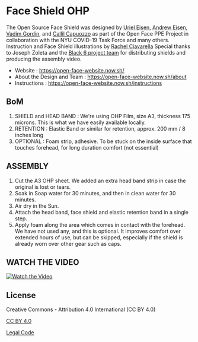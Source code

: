# Face Shield OHP #

The Open Source Face Shield was designed by [Uriel Eisen](https://www.instagram.com/urieleisen/), [Andrew Eisen](https://www.linkedin.com/in/andrew-eisen-193a536/), [Vadim Gordin](https://www.linkedin.com/in/vadimgordin/), and [Callil Capuozzo](https://callil.com/) as part of the Open Face PPE Project in collaboration with the NYU COVID-19 Task Force and many others.
Instruction and Face Shield illustrations by [Rachel Ciavarella](http://www.rachelciavarella.com/)
Special thanks to Joseph Zoleta and the [Black 6 project team](https://black6project.org/) for distributing shields and producing the assembly video.

* Website : https://open-face-website.now.sh/
* About the Design and Team : https://open-face-website.now.sh/about
* Instructions : https://open-face-website.now.sh/instructions

## BoM ##

1. SHIELD and HEAD BAND : We're using OHP Film, size A3, thickness 175 microns. This is what we have easily available locally.
2. RETENTION : Elastic Band or similar for retention, approx. 200 mm / 8 inches long
3. OPTIONAL : Foam strip, adhesive. To be stuck on the inside surface that touches forehead, for long duration comfort (not essential)


## ASSEMBLY ##

1. Cut the A3 OHP sheet. We added an extra head band strip in case the original is lost or tears.
2. Soak in Soap water for 30 minutes, and then in clean water for 30 minutes.
3. Air dry in the Sun.
4. Attach the head band, face shield and elastic retention band in a single step.
5. Apply foam along the area which comes in contact with the forehead. We have not used any, and this is optional. It improves comfort over extended hours of use, but can be skipped, especially if the shield is already worn over other gear such as caps.

## WATCH THE VIDEO
[![Watch the Video](https://i3.ytimg.com/vi/haZ7mYbM1eA/hqdefault.jpg)](https://www.youtube.com/watch?v=haZ7mYbM1eA)



License
-------
Creative Commons - Attribution 4.0 International (CC BY 4.0)

[CC BY 4.0](https://creativecommons.org/licenses/by/4.0/)

[Legal Code](https://creativecommons.org/licenses/by/4.0/legalcode)
